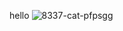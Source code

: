 hello ![8337-cat-pfpsgg](https://github.com/user-attachments/assets/9928bd9a-43d5-4de5-8d45-bbae28c5b00c)
